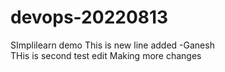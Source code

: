 # devops-20220813
SImplilearn demo
This is new line added -Ganesh	
THis is second test edit
Making more changes
